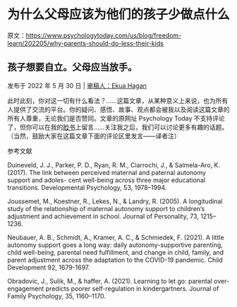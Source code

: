 # 为什么父母应该为他们的孩子少做点什么

原文：https://www.psychologytoday.com/us/blog/freedom-learn/202205/why-parents-should-do-less-their-kids

## 孩子想要自立。父母应当放手。

发布于 2022 年 5 月 30 日 | [审稿人：Ekua Hagan](https://www.psychologytoday.com/us/docs/editorial-process)

此时此刻，你对这一切有什么看法？……这篇文章，从某种意义上来说，也为所有人提供了交流的平台。你的疑问、感悟、故事、观点都会被我以及阅读这篇文章的所有人尊重，无论我们是否赞同。文章的原网址 Psychology Today 不支持评论了，但你可以在我的[脸书](https://www.facebook.com/peter.gray.3572)上留言……关注我之后，我们可以讨论更多有趣的话题。（当然，鼓励大家在这篇文章下面的评论区里发言——译者注）

参考文献

Duineveld, J. J., Parker, P. D., Ryan, R. M., Ciarrochi, J., & Salmela-Aro, K. (2017). The link between perceived maternal and paternal autonomy support and adoles- cent well-being across three major educational transitions. Developmental Psychology, 53, 1978–1994.

Joussemet, M., Koestner, R., Lekes, N., & Landry, R. (2005). A longitudinal study of the relationship of maternal autonomy support to children’s adjustment and achievement in school. Journal of Personality, 73, 1215–1236.

Neubauer, A. B., Schmidt, A., Kramer, A. C., & Schmiedek, F. (2021). A little autonomy support goes a long way: daily autonomy-supportive parenting, child well-being, parental need fulfillment, and change in child, family, and parent adjustment across the adaptation to the COVID-19 pandemic. Child Development 92, 1679-1697.

Obradovic, J., Sulik, M., & haffer, A. (2021). Learning to let go: parental over-engagement predicts poorer self-regulation in kindergartners. Journal of Family Psychology, 35, 1160–1170.